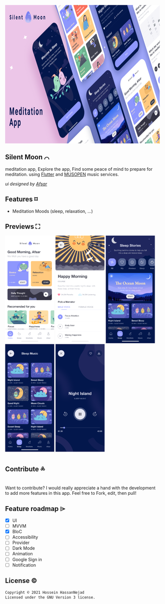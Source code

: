 <img src="preview/header.png" alt="SilentMoon header"  height="450">

## Silent Moon ⌒
meditation app, Explore the app, Find some peace of mind to prepare for meditation.
using [Flutter](https://flutter.dev) and [MUSOPEN](https://musopen.org/) music services.

*ui designed by [Afsar](https://www.figma.com/community/file/882888114457713282)*

## Features ⌑
* Meditation Moods (sleep, relaxation, ...)

## Previews ⛶

<img src="preview/sc1.png" alt="screenshots"  height="350" width="160"> <img src="preview/sc2.png" alt="screenshots"  height="350" width="160"> <img src="preview/sc3.png" alt="screenshots"  height="350" width="160"> <img src="preview/sc4.png" alt="screenshots"  height="350" width="160"> <img src="preview/sc5.png" alt="screenshots"  height="350" width="160">

## Contribute ༜
Want to contribute? I would really appreciate a hand with the development to add more features in this app.
Feel free to Fork, edit, then pull!

## Feature roadmap ⌲
* [x] UI
* [ ] MVVM
* [x] BloC
* [ ] Accessibility
* [ ] Provider
* [ ] Dark Mode
* [ ] Animation
* [ ] Google Sign in
* [ ] Notification

<!-- ## Download ⇣
[<img src="preview/get-cafebazaar.webp" alt="Download from Cafebazaar" height="50">](https://cafebazaar.ir/app/com.husen.android.bitgram) [<img src="preview/direct-apk-download.webp" alt="Direct apk download"  height="51.5">](https://github.com/husen-hn/Bitgram/releases/latest) -->

## License ©
```
Copyright © 2021 Hossein HassanNejad 
Licensed under the GNU Version 3 license.
```